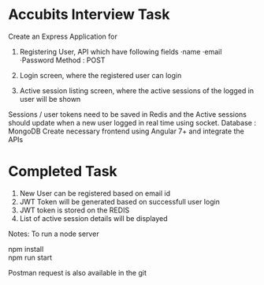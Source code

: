 # Accubits Interview Task
 Create an Express Application for

1. Registering User, API which  have following fields
  ·name
  ·email
  ·Password
  Method :  POST

2. Login screen, where the registered user can login

3. Active session listing screen, where the active sessions of the logged in user will be shown

Sessions / user tokens need to be saved in Redis and the Active sessions should update when a new user logged  in real time using socket.
Database : MongoDB
Create necessary frontend using Angular 7+ and integrate the APIs

# Completed Task
1. New User can be registered based on email id
2. JWT Token will be generated based on successfull user login 
3. JWT token is stored on the REDIS
4. List of active session details will be displayed

Notes:
To run a node server

npm install <br />
npm run start<br />

Postman request is also available in the git



